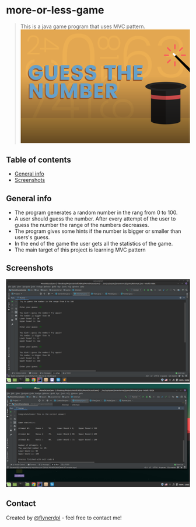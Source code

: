 # more-or-less-game
> This is a java game program that uses MVC pattern.
![Picture](./screenshots/guessTheNum.png)

## Table of contents
* [General info](#general-info)
* [Screenshots](#screenshots)


## General info
* The program generates a random number in the rang from 0 to 100.
* A user should guess the number. After every attempt of the user to guess the number the range of the numbers decreases.
* The program gives some hints if the number is bigger or smaller than users's guess.
* In the end of the game the user gets all the statistics of the game.
* The main target of this project is learning MVC pattern

## Screenshots
![Example screenshot](./screenshots/screenshot1.png)
![Example screenshot](./screenshots/screenshot2.png)

## Contact
Created by [@flynerdpl](https://www.flynerd.pl/) - feel free to contact me!

